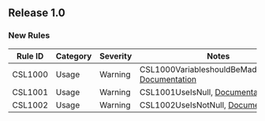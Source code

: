 ﻿## Release 1.0

### New Rules

Rule ID | Category | Severity | Notes
--------|----------|----------|--------------------
CSL1000 |  Usage   |  Warning | CSL1000VariableshouldBeMadeConstant, [Documentation](doc/CSL1000.md)
CSL1001 |  Usage   |  Warning | CSL1001UseIsNull, [Documentation](doc/CSL1001.md)
CSL1002 |  Usage   |  Warning | CSL1002UseIsNotNull, [Documentation](doc/CSL1002.md)
